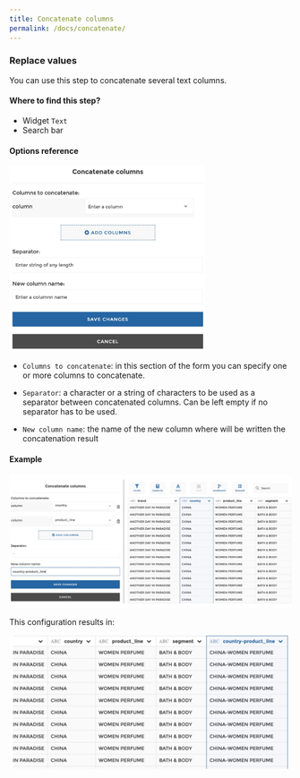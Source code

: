 ```yaml
---
title: Concatenate columns
permalink: /docs/concatenate/
---
```


### Replace values

You can use this step to concatenate several text columns.

#### Where to find this step?

- Widget `Text`
- Search bar

#### Options reference

<img src="../../img/docs/user-interface/concatenate_step_form.jpg" width="350" />

- `Columns to concatenate`: in this section of the form you can specify one or
  more columns to concatenate.

- `Separator`: a character or a string of characters to be used as a separator
  between concatenated columns. Can be left empty if no separator has to be
  used.

- `New column name`: the name of the new column where will be written the
  concatenation result

#### Example

<img src="../../img/docs/user-interface/concatenate_example_conf.jpg" width="750" />

This configuration results in:

<img src="../../img/docs/user-interface/concatenate_example_result.jpg" width="500" />
